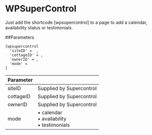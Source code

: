# WPSuperControl

Just add the shortcode [wpsupercontrol] to a page to add a calendar, availability status or testimonials.

##Parameters
```
[wpsupercontrol
  'siteID' =  ,
  'cottageID' = ,
  'ownerID' = ,
  'mode' =
]
```

| Parameter |                           |
| --------- | ------------------------- |
| siteID    | Supplied by Supercontrol  |
| cottageID | Supplied by Supercontrol  |
| ownerID   | Supplied by Supercontrol  |
| mode      | • calendar<br>• availability<br>• testimonials

